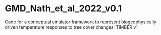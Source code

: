 # GMD_Nath_et_al_2022_v0.1
Code for a conceptual emulator framework to represent biogeophysically driven temperature responses to tree cover changes: TIMBER v1
